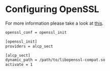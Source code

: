 # Configuring OpenSSL

For more information please take a look at [this](https://www.openssl.org/docs/manmaster/man5/config.html).

```sh
openssl_conf = openssl_init

[openssl_init]
providers = alcp_sect

[alcp_sect]
dynamic_path = /path/to/libopenssl-compat.so
activate = 1
```